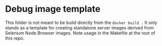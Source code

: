 # Debug image template

This folder is not meant to be build directly from the `docker build .` It only stands as a template for creating standalone server images derived from Selenium Node Browser images. Note usage in the Makefile at the root of this repo.
